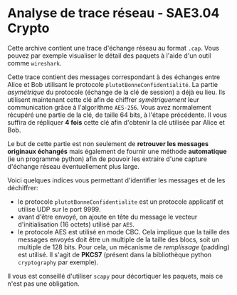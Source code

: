 # Analyse de trace réseau - SAE3.04 Crypto

Cette archive contient une trace d'échange réseau au format `.cap`. Vous pouvez par exemple visualiser le détail des paquets à l'aide d'un outil comme `wireshark`.

Cette trace contient des messages correspondant à des échanges entre Alice et Bob utilisant le protocole `plutotBonneConfidentialité`. La partie _asymétrique_ du protocole (échange de la clé de session) a déjà eu lieu. Ils utilisent maintenant cette clé afin de chiffrer _symétriquement_ leur communication grâce à l'algorithme `AES-256`. Vous avez normalement récupéré une partie de la clé, de taille 64 bits, à l'étape précédente. Il vous suffira de répliquer **4 fois** cette clé afin d'obtenir la clé utilisée par Alice et Bob.

Le but de cette partie est non seulement de **retrouver les messages originaux échangés** mais également de fournir une méthode **automatique** (ie un programme python) afin de pouvoir les extraire d'une capture d'échange réseau éventuellement plus large.

Voici quelques indices vous permettant d'identifier les messages et de les déchiffrer:

- le protocole `plutotBonneConfidentialite` est un protocole applicatif et utilise UDP sur le port 9999.
- avant d'être envoyé, on ajoute en tête du message le vecteur d'initialisation (16 octets) utilisé par `AES`.
- le protocole AES est utilisé en mode CBC. Cela implique que la taille des messages envoyés doit être un multiple de la taille des blocs, soit un multiple de $128$ bits. Pour cela, un mécanisme de _remplissage_ (padding) est utilisé. Il s'agit de **PKCS7** (présent dans la bibliothèque python `cryptography` par exemple).

Il vous est conseillé d'utiliser `scapy` pour décortiquer les paquets, mais ce n'est pas une obligation.
